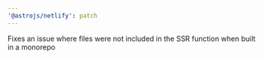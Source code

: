 ```yaml
---
'@astrojs/netlify': patch
---
```


Fixes an issue where files were not included in the SSR function when built in a monorepo
